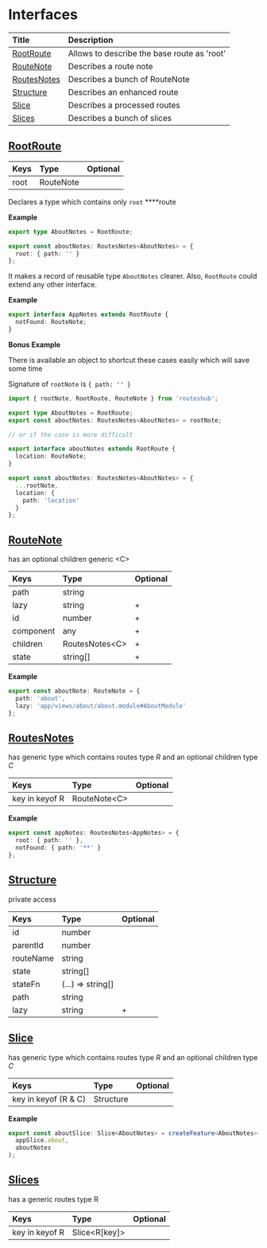 # Interfaces

| Title                                    | Description                                 |
| :--------------------------------------- | :------------------------------------------ |
| [RootRoute](interfaces.md#rootroute)     | Allows to describe the base route as 'root' |
| [RouteNote](interfaces.md#routenote)     | Describes a route note                      |
| [RoutesNotes](interfaces.md#routesnotes) | Describes a bunch of RouteNote              |
| [Structure](interfaces.md#structure)     | Describes an enhanced route                 |
| [Slice](interfaces.md#slice)             | Describes a processed routes                |
| [Slices](interfaces.md#slices)           | Describes a bunch of slices                 |

## [RootRoute](interfaces.md#rootroute)

| Keys | Type      | Optional |
| :--- | :-------- | :------- |
| root | RouteNote |          |

Declares a type which contains only `root` \*\*\*\*route

**Example**

```typescript
export type AboutNotes = RootRoute;

export const aboutNotes: RoutesNotes<AboutNotes> = {
  root: { path: '' }
};
```

 It makes a record of reusable type `AboutNotes` clearer. Also, `RootRoute` could extend any other interface.

**Example**

```typescript
export interface AppNotes extends RootRoute {
  notFound: RouteNote;
}
```

**Bonus Example**

There is available an object to shortcut these cases easily which will save some time

Signature of `rootNote` is `{ path: '' }`

```typescript
import { rootNote, RootRoute, RouteNote } from 'routeshub';

export type AboutNotes = RootRoute;
export const aboutNotes: RoutesNotes<AboutNotes> = rootNote;

// or if the case is more difficult

export interface aboutNotes extends RootRoute {
  location: RouteNote;
}

export const aboutNotes: RoutesNotes<AboutNotes> = {
  ...rootNote,
  location: {
    path: 'location'
  }
};
```

##  [RouteNote](interfaces.md#routenote)

has an optional children generic &lt;C&gt;

| Keys      | Type                 | Optional |
| :-------- | :------------------- | :------- |
| path      | string               |          |
| lazy      | string               | +        |
| id        | number               | +        |
| component | any                  | +        |
| children  | RoutesNotes&lt;C&gt; | +        |
| state     | string\[\]           | +        |

**Example**

```typescript
export const aboutNote: RouteNote = {
  path: 'about',
  lazy: 'app/views/about/about.module#AboutModule'
};
```

##  [RoutesNotes](interfaces.md#routesnotes)

has generic type which contains routes type _R_ and an optional children type _C_

| Keys           | Type               | Optional |
| :------------- | :----------------- | :------- |
| key in keyof R | RouteNote&lt;C&gt; |          |

**Example**

```typescript
export const appNotes: RoutesNotes<AppNotes> = {
  root: { path: '' },
  notFound: { path: '**' }
};
```

## [Structure ](interfaces.md#structure)

private access

| Keys      | Type                     | Optional |
| :-------- | :----------------------- | :------- |
| id        | number                   |          |
| parentId  | number                   |          |
| routeName | string                   |          |
| state     | string\[\]               |          |
| stateFn   | \(...\) =&gt; string\[\] |          |
| path      | string                   |          |
| lazy      | string                   | +        |

## [Slice](interfaces.md#slice)

has generic type which contains routes type _R_ and an optional children type _C_

| Keys                   | Type      | Optional |
| :--------------------- | :-------- | :------- |
| key in keyof \(R & C\) | Structure |          |

**Example**

```typescript
export const aboutSlice: Slice<AboutNotes> = createFeature<AboutNotes>(
  appSlice.about,
  aboutNotes
);
```

##  [Slices](interfaces.md#slices)

has a generic routes type R

| Keys           | Type                  | Optional |
| :------------- | :-------------------- | :------- |
| key in keyof R | Slice&lt;R\[key\]&gt; |          |
